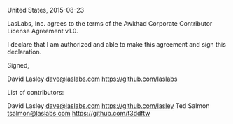 United States, 2015-08-23

LasLabs, Inc. agrees to the terms of the Awkhad Corporate Contributor License
Agreement v1.0.

I declare that I am authorized and able to make this agreement and sign this
declaration.

Signed,

David Lasley dave@laslabs.com https://github.com/laslabs

List of contributors:

David Lasley dave@laslabs.com https://github.com/lasley
Ted Salmon tsalmon@laslabs.com https://github.com/t3ddftw
